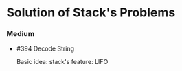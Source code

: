 #  Solution of Stack's Problems

### Medium

- \#394 Decode String

  Basic idea: stack's feature: LIFO
